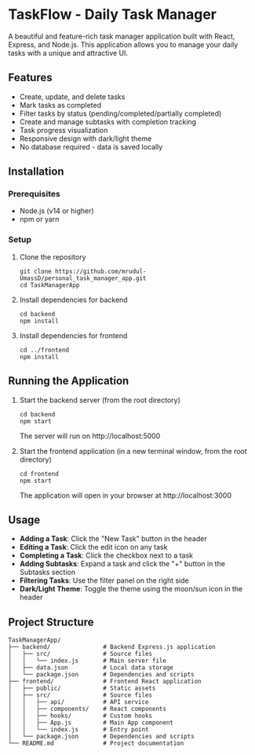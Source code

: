 # TaskFlow - Daily Task Manager

A beautiful and feature-rich task manager application built with React, Express, and Node.js. This application allows you to manage your daily tasks with a unique and attractive UI.

## Features

- Create, update, and delete tasks
- Mark tasks as completed
- Filter tasks by status (pending/completed/partially completed)
- Create and manage subtasks with completion tracking
- Task progress visualization
- Responsive design with dark/light theme
- No database required - data is saved locally

## Installation

### Prerequisites

- Node.js (v14 or higher)
- npm or yarn

### Setup

1. Clone the repository
   ```
   git clone https://github.com/mrudul-UmassD/personal_task_manager_app.git
   cd TaskManagerApp
   ```

2. Install dependencies for backend
   ```
   cd backend
   npm install
   ```

3. Install dependencies for frontend
   ```
   cd ../frontend
   npm install
   ```

## Running the Application

1. Start the backend server (from the root directory)
   ```
   cd backend
   npm start
   ```
   The server will run on http://localhost:5000

2. Start the frontend application (in a new terminal window, from the root directory)
   ```
   cd frontend
   npm start
   ```
   The application will open in your browser at http://localhost:3000

## Usage

- **Adding a Task**: Click the "New Task" button in the header
- **Editing a Task**: Click the edit icon on any task
- **Completing a Task**: Click the checkbox next to a task
- **Adding Subtasks**: Expand a task and click the "+" button in the Subtasks section
- **Filtering Tasks**: Use the filter panel on the right side
- **Dark/Light Theme**: Toggle the theme using the moon/sun icon in the header

## Project Structure

```
TaskManagerApp/
├── backend/               # Backend Express.js application
│   ├── src/               # Source files
│   │   └── index.js       # Main server file
│   ├── data.json          # Local data storage
│   └── package.json       # Dependencies and scripts
├── frontend/              # Frontend React application
│   ├── public/            # Static assets
│   ├── src/               # Source files
│   │   ├── api/           # API service
│   │   ├── components/    # React components
│   │   ├── hooks/         # Custom hooks
│   │   ├── App.js         # Main App component
│   │   └── index.js       # Entry point
│   └── package.json       # Dependencies and scripts
└── README.md              # Project documentation
``` 